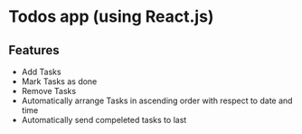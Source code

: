 # Todos app (using React.js)

## Features
- Add Tasks
- Mark Tasks as done
- Remove Tasks
- Automatically arrange Tasks in ascending order with respect to date and time
- Automatically send compeleted tasks to last


